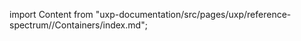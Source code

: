 
import Content from "uxp-documentation/src/pages/uxp/reference-spectrum//Containers/index.md";

<Content query="product=xd"/>
